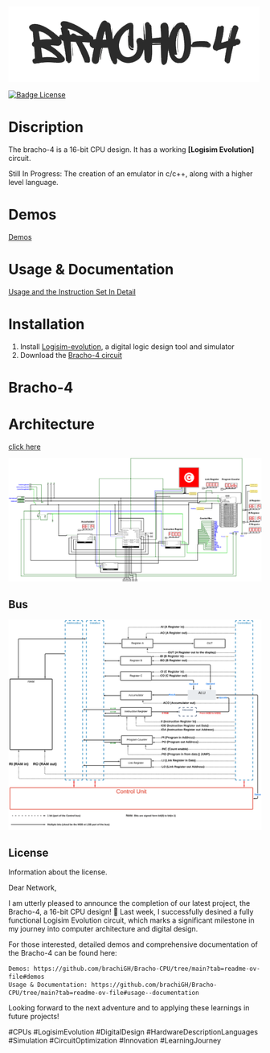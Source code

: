 ![alt text](https://github.com/brachiGH/Bracho-CPU/blob/main/lib/media/logo.png?raw=true)

[![Badge License]][License]


# Discription
The bracho-4 is a 16-bit CPU design. It has a working **[Logisim Evolution]** circuit.

Still In Progress: The creation of an emulator in c/c++, along with a higher level language.

# Demos
[Demos](https://brachigh.github.io/Bracho-CPU/bracho-cpu/demos.html)

# Usage & Documentation
[Usage and the Instruction Set In Detail](https://brachigh.github.io/Bracho-CPU/bracho-cpu/components/alu/usage-&-documentation.html)

# Installation

1. Install [Logisim-evolution](https://github.com/logisim-evolution/logisim-evolution), a digital logic design tool and simulator
2. Download the [Bracho-4 circuit](https://github.com/brachiGH/Bracho-CPU/blob/main/Components/brachocpu.circ)

# Bracho-4

# Architecture
[click here](https://brachigh.github.io/Bracho-CPU/)

![alt text](https://github.com/brachiGH/Bracho-CPU/blob/main/Components/asset/images/CPU-preview.png?raw=true)
## Bus
![alt text](https://github.com/brachiGH/Bracho-CPU/blob/main/Components/asset/images/bus-bg.svg?raw=true)



## License

Information about the license.

[Badge License]: https://img.shields.io/badge/License-MIT-blue.svg
[License]: https://opensource.org/licenses/MIT


Dear Network,

I am utterly pleased to announce the completion of our latest project, the Bracho-4, a 16-bit CPU design! 🎉 Last week, I successfully desined a fully functional Logisim Evolution circuit, which marks a significant milestone in my journey into computer architecture and digital design.


For those interested, detailed demos and comprehensive documentation of the Bracho-4 can be found here:

    Demos: https://github.com/brachiGH/Bracho-CPU/tree/main?tab=readme-ov-file#demos
    Usage & Documentation: https://github.com/brachiGH/Bracho-CPU/tree/main?tab=readme-ov-file#usage--documentation

Looking forward to the next adventure and to applying these learnings in future projects!

#CPUs #LogisimEvolution #DigitalDesign #HardwareDescriptionLanguages #Simulation #CircuitOptimization #Innovation #LearningJourney